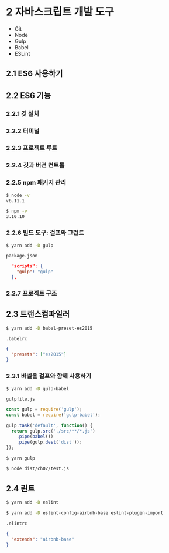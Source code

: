 # 2 자바스크립트 개발 도구

- Git
- Node
- Gulp
- Babel
- ESLint

## 2.1 ES6 사용하기

## 2.2 ES6 기능

### 2.2.1 깃 설치

### 2.2.2 터미널

### 2.2.3 프로젝트 루트

### 2.2.4 깃과 버전 컨트롤

### 2.2.5 npm 패키지 관리

```sh
$ node -v
v6.11.1

$ npm -v
3.10.10
```

### 2.2.6 빌드 도구: 걸프와 그런트

```sh
$ yarn add -D gulp
```

`package.json`
```json
  "scripts": {
    "gulp": "gulp"
  },
```

### 2.2.7 프로젝트 구조

## 2.3 트랜스컴파일러

```sh
$ yarn add -D babel-preset-es2015
```

`.babelrc`
```json
{
  "presets": ["es2015"]
}
```

### 2.3.1 바벨을 걸프와 함께 사용하기

```sh
$ yarn add -D gulp-babel
```

`gulpfile.js`
```js
const gulp = require('gulp');
const babel = require('gulp-babel');

gulp.task('default', function() {
  return gulp.src('./src/**/*.js')
    .pipe(babel())
    .pipe(gulp.dest('dist'));
});
```

```sh
$ yarn gulp
```

```sh
$ node dist/ch02/test.js
```

## 2.4 린트
```sh
$ yarn add -D eslint
```

```sh
$ yarn add -D eslint-config-airbnb-base eslint-plugin-import
```

`.elintrc`
```json
{
  "extends": "airbnb-base"
}
```
